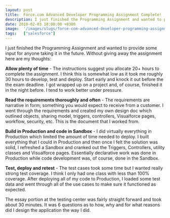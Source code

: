 ```yaml
---
layout: post
title:  Force.com Advanced Developer Programming Assignment Complete!
description: I just finished the Programming Assignment and wanted to provide some input for anyone taking it in the future. Without giving away the assignment here are my thoughts-  Allow plenty of time  - The instructions suggest you allocate 20+ hours to complete the assignment. I think this is somewhat low as it took me roughly 30 hours to develop, test and deploy. Start early and knock it out before the the exam deadline. I got wrapped up on a project and, of course, finished it in the night before. I t
date: 2010-02-03 18:00:00 +0300
image:  '/images/slugs/force-com-advanced-developer-programming-assignment-complete.jpg'
tags:   ["salesforce"]
---
```

<p style="clear: both">I just finished the Programming Assignment and wanted to provide some input for anyone taking it in the future. Without giving away the assignment here are my thoughts:</p><p style="clear: both"><strong>Allow plenty of time</strong> - The instructions suggest you allocate 20+ hours to complete the assignment. I think this is somewhat low as it took me roughly 30 hours to develop, test and deploy. Start early and knock it out before the the exam deadline. I got wrapped up on a project and, of course, finished it in the night before. I tend to work better under pressure.</p><p style="clear: both"><strong>Read the requirements thoroughly and often</strong> - The requirements are narrative in form; something you would expect to receive from a customer. I went through the requirements and created my own design doc which outlined objects, sharing model, triggers, controllers, Visualforce pages, workflow, security, etc. This is the document that I worked from.</p><p style="clear: both"><strong>Build in Production and code in Sandbox</strong> - I did virtually everything in Production which limited the amount of time needed to deploy. I built everything that I could in Production and then once I felt the solution was solid, I refreshed a Sandbox and cranked out the Triggers, Controllers, utility classes and Visualforce pages. Essentially declarative work was done in Production while code development was, of course, done in the Sandbox.</p><p style="clear: both"><strong>Test, deploy and retest</strong> - The test cases took some time but I wanted really strong test coverage. I think I only had one class with less than 100% coverage. After deploying all of my code to Production, I loaded some test data and went through all of the use cases to make sure it functioned as expected.</p><p style="clear: both"></p>The essay portion at the testing center was fairly straight forward and took about 30 minutes. It was 6 questions as to how, why and for what reasons did I design the application the way I did.<br class="final-break" style="clear: both" />
